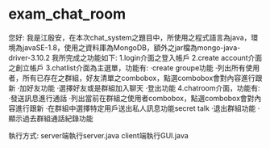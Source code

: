 # exam_chat_room
您好:
我是江殷安，在本次chat_system之題目中，所使用之程式語言為java，環境為javaSE-1.8，使用之資料庫為MongoDB，額外之jar檔為mongo-java-driver-3.10.2
我所完成之功能如下:
1.login介面之登入帳戶
2.create account介面之創立帳戶
3.chatlist介面為主選單，功能有:
·create groupe功能
·列出所有使用者，所有已存在之群組，好友清單之combobox，點選combobox會對內容進行跟新
·加好友功能
·選擇好友或是群組加入聊天
·登出功能
4.chatroom介面，功能有:
·發送訊息進行通話
·列出當前在群組之使用者combobox，點選combobox會對內容進行跟新
·在群組中選擇特定用戶送出私人訊息功能secret talk
·退出群組功能
·顯示過去群組通話紀錄功能

執行方式:
server端執行server.java
client端執行GUI.java
